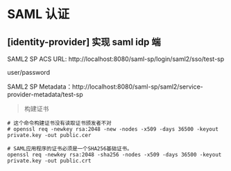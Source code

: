 # SAML 认证

## [identity-provider] 实现 saml idp 端

SAML2 SP ACS URL: http://localhost:8080/saml-sp/login/saml2/sso/test-sp

user/password

SAML2 SP Metadata：http://localhost:8080/saml-sp/saml2/service-provider-metadata/test-sp

>  构建证书

```shell
# 这个命令构建证书没有读取证书颁发者不对
# openssl req -newkey rsa:2048 -new -nodes -x509 -days 36500 -keyout private.key -out public.cer

# SAML应用程序的证书必须是一个SHA256基础证书。
openssl req -newkey rsa:2048 -sha256 -nodes -x509 -days 36500 -keyout private.key -out public.crt 
```
